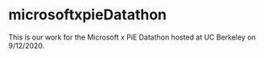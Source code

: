 # microsoftxpieDatathon
This is our work for the Microsoft x PiE Datathon hosted at UC Berkeley on 9/12/2020. 
